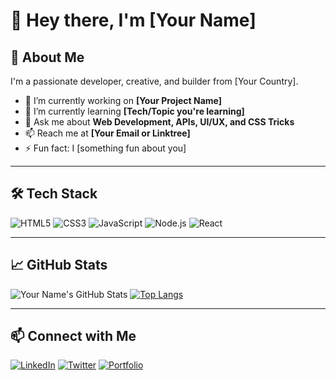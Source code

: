# 👋 Hey there, I'm [Your Name]

## 🚀 About Me
I'm a passionate developer, creative, and builder from [Your Country].

- 🔭 I’m currently working on **[Your Project Name]**
- 🌱 I’m currently learning **[Tech/Topic you're learning]**
- 💬 Ask me about **Web Development, APIs, UI/UX, and CSS Tricks**
- 📫 Reach me at **[Your Email or Linktree]**
- ⚡ Fun fact: I [something fun about you]

---

## 🛠️ Tech Stack
![HTML5](https://img.shields.io/badge/-HTML5-E34F26?logo=html5&logoColor=white&style=flat)
![CSS3](https://img.shields.io/badge/-CSS3-1572B6?logo=css3&logoColor=white&style=flat)
![JavaScript](https://img.shields.io/badge/-JavaScript-F7DF1E?logo=javascript&logoColor=black&style=flat)
![Node.js](https://img.shields.io/badge/-Node.js-339933?logo=nodedotjs&logoColor=white&style=flat)
![React](https://img.shields.io/badge/-React-61DAFB?logo=react&logoColor=black&style=flat)

---

## 📈 GitHub Stats
![Your Name's GitHub Stats](https://github-readme-stats.vercel.app/api?username=YourUsername&show_icons=true&theme=radical)
[![Top Langs](https://github-readme-stats.vercel.app/api/top-langs/?username=YourUsername&layout=compact)](https://github.com/YourUsername)

---

## 📫 Connect with Me
[![LinkedIn](https://img.shields.io/badge/-LinkedIn-blue?logo=linkedin&style=flat)](https://linkedin.com/in/your-profile)
[![Twitter](https://img.shields.io/badge/-Twitter-1DA1F2?logo=twitter&logoColor=white&style=flat)](https://twitter.com/yourhandle)
[![Portfolio](https://img.shields.io/badge/-Portfolio-black?style=flat)](https://yourwebsite.com)

